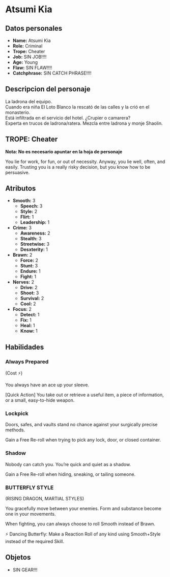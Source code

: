 
# Atsumi Kia

## Datos personales

* **Name:** Atsumi Kia
* **Role:** Criminal
* **Trope:** Cheater
* **Job:** SIN JOB!!!!
* **Age:** Young
* **Flaw:** SIN FLAW!!!!
* **Catchphrase:** SIN CATCH PHRASE!!!!

## Descripcion del personaje

La ladrona del equipo.  
Cuando era niña El Loto Blanco la rescató de las calles y la crió en el monasterio.  
Está infiltrada en el servicio del hotel. ¿Crupier o camarera?  
Experta en trucos de ladrona/ratera. Mezcla entre ladrona y monje Shaolin.  


## TROPE: Cheater

**Nota: No es necesario apuntar en la hoja de personaje**

You lie for work, for fun, or out of necessity. Anyway, you lie well, often, and easily. Trusting you is a really risky decision, but you know how to be persuasive.

## Atributos

* **Smooth:** 3
    * **Speech:** 3
    * **Style:** 2
    * **Flirt:** 1
    * **Leadership:** 1
* **Crime:** 3
    * **Awareness:** 2
    * **Stealth:** 3
    * **Streetwise:** 3
    * **Desxterity:** 1
* **Brawn:** 2
    * **Force:** 2
    * **Stunt:** 3
    * **Endure:** 1
    * **Fight:** 1
* **Nerves:** 2
    * **Drive:** 2
    * **Shoot:** 3
    * **Survival:** 2
    * **Cool:** 2
* **Focus:** 2
    * **Detect:** 1
    * **Fix:** 1
    * **Heal:** 1
    * **Know:** 1


## Habilidades

### Always Prepared

(Cost ⚡)

You always have an ace up your sleeve.

[Quick Action] You take out or retrieve a useful item, a piece of information, or a small, easy-to-hide weapon.


### Lockpick

Doors, safes, and vaults stand no chance against your surgically precise methods.

Gain a Free Re-roll when trying to pick any lock, door, or closed container.


### Shadow

Nobody can catch you. You’re quick and quiet as a shadow.

Gain a Free Re-roll when hiding, sneaking, or tailing someone.


### BUTTERFLY STYLE

(RISING DRAGON, MARTIAL STYLES)

You gracefully move between your enemies. Form and substance become one in your movements.

When fighting, you can always choose to roll Smooth instead of Brawn. 

⚡ Dancing Butterfly: Make a Reaction Roll of any kind using Smooth+Style instead of the required Skill.




## Objetos

* SIN GEAR!!!

